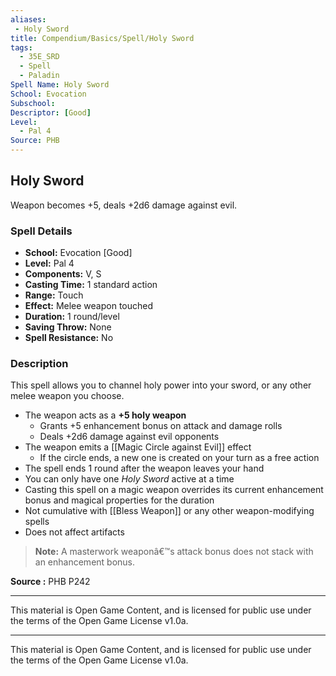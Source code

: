 ```yaml
---
aliases:
 - Holy Sword
title: Compendium/Basics/Spell/Holy Sword
tags:  
  - 35E_SRD  
  - Spell  
  - Paladin  
Spell Name: Holy Sword
School: Evocation
Subschool: 
Descriptor: [Good]
Level:  
  - Pal 4  
Source: PHB
---
```


## Holy Sword

Weapon becomes +5, deals +2d6 damage against evil.

### Spell Details

- **School:** Evocation [Good]  
- **Level:** Pal 4  
- **Components:** V, S  
- **Casting Time:** 1 standard action  
- **Range:** Touch  
- **Effect:** Melee weapon touched  
- **Duration:** 1 round/level  
- **Saving Throw:** None  
- **Spell Resistance:** No  

### Description

This spell allows you to channel holy power into your sword, or any other melee weapon you choose.

- The weapon acts as a **+5 holy weapon**  
  - Grants +5 enhancement bonus on attack and damage rolls  
  - Deals +2d6 damage against evil opponents
- The weapon emits a [[Magic Circle against Evil]] effect  
  - If the circle ends, a new one is created on your turn as a free action
- The spell ends 1 round after the weapon leaves your hand
- You can only have one *Holy Sword* active at a time
- Casting this spell on a magic weapon overrides its current enhancement bonus and magical properties for the duration
- Not cumulative with [[Bless Weapon]] or any other weapon-modifying spells
- Does not affect artifacts

> **Note:** A masterwork weaponâ€™s attack bonus does not stack with an enhancement bonus.


**Source :** PHB P242

---

This material is Open Game Content, and is licensed for public use under  
the terms of the Open Game License v1.0a.

---

This material is Open Game Content, and is licensed for public use under the terms of the Open Game License v1.0a.
